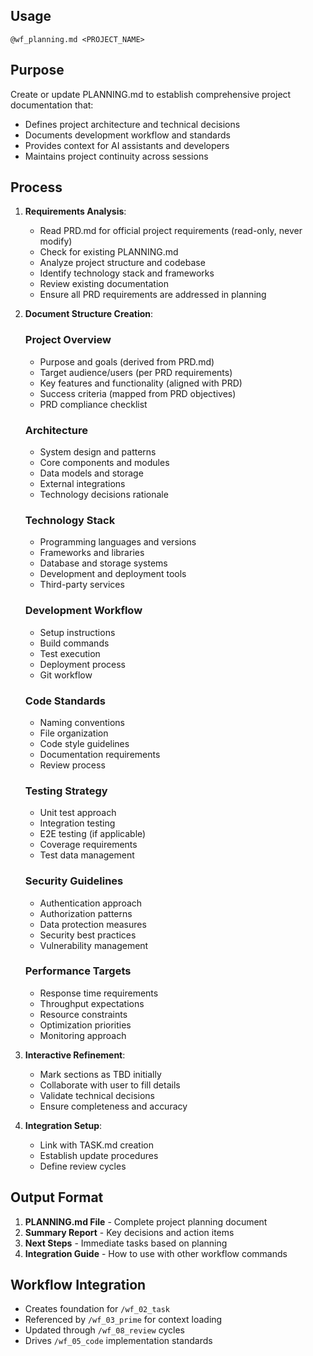 ## Usage
`@wf_planning.md <PROJECT_NAME>`

## Purpose
Create or update PLANNING.md to establish comprehensive project documentation that:
- Defines project architecture and technical decisions
- Documents development workflow and standards
- Provides context for AI assistants and developers
- Maintains project continuity across sessions

## Process
1. **Requirements Analysis**:
   - Read PRD.md for official project requirements (read-only, never modify)
   - Check for existing PLANNING.md
   - Analyze project structure and codebase
   - Identify technology stack and frameworks
   - Review existing documentation
   - Ensure all PRD requirements are addressed in planning

2. **Document Structure Creation**:
   ### Project Overview
   - Purpose and goals (derived from PRD.md)
   - Target audience/users (per PRD requirements)
   - Key features and functionality (aligned with PRD)
   - Success criteria (mapped from PRD objectives)
   - PRD compliance checklist

   ### Architecture
   - System design and patterns
   - Core components and modules
   - Data models and storage
   - External integrations
   - Technology decisions rationale

   ### Technology Stack
   - Programming languages and versions
   - Frameworks and libraries
   - Database and storage systems
   - Development and deployment tools
   - Third-party services

   ### Development Workflow
   - Setup instructions
   - Build commands
   - Test execution
   - Deployment process
   - Git workflow

   ### Code Standards
   - Naming conventions
   - File organization
   - Code style guidelines
   - Documentation requirements
   - Review process

   ### Testing Strategy
   - Unit test approach
   - Integration testing
   - E2E testing (if applicable)
   - Coverage requirements
   - Test data management

   ### Security Guidelines
   - Authentication approach
   - Authorization patterns
   - Data protection measures
   - Security best practices
   - Vulnerability management

   ### Performance Targets
   - Response time requirements
   - Throughput expectations
   - Resource constraints
   - Optimization priorities
   - Monitoring approach

3. **Interactive Refinement**:
   - Mark sections as TBD initially
   - Collaborate with user to fill details
   - Validate technical decisions
   - Ensure completeness and accuracy

4. **Integration Setup**:
   - Link with TASK.md creation
   - Establish update procedures
   - Define review cycles

## Output Format
1. **PLANNING.md File** - Complete project planning document
2. **Summary Report** - Key decisions and action items
3. **Next Steps** - Immediate tasks based on planning
4. **Integration Guide** - How to use with other workflow commands

## Workflow Integration
- Creates foundation for `/wf_02_task`
- Referenced by `/wf_03_prime` for context loading
- Updated through `/wf_08_review` cycles
- Drives `/wf_05_code` implementation standards